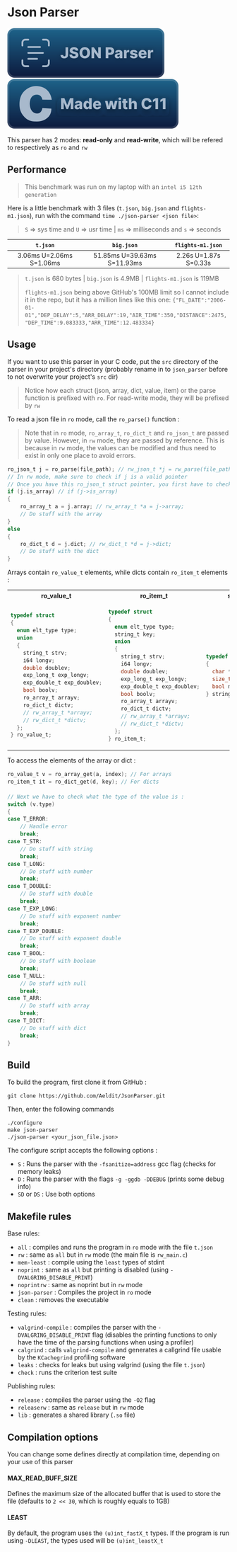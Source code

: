 # Json Parser

![logo](https://raw.githubusercontent.com/Aeldit/Aeldit/2c162a9bf611658c32247bd5bba500a30d1b6ad9/github_profile/json-parser.svg)
![c](https://raw.githubusercontent.com/Aeldit/Aeldit/7abcf209fcfe3cbc0f29ffdc22668087fc9cea67/images/made-with-c11.svg)

This parser has 2 modes: **read-only** and **read-write**, which will be refered to respectively as `ro` and `rw`

## Performance

> This benchmark was run on my laptop with an `intel i5 12th generation`

Here is a little benchmark with 3 files (`t.json`, `big.json` and `flights-m1.json`), run
with the command `time ./json-parser <json file>`:

> `S` => sys time and `U` => usr time
> | `ms` => milliseconds and `s` => seconds

| `t.json` | `big.json` | `flights-m1.json` |
|:------:|:--------:|:---------------:|
| 3.06ms U=2.06ms S=1.06ms | 51.85ms U=39.63ms S=11.93ms | 2.26s U=1.87s S=0.33s |

> `t.json` is 680 bytes | `big.json` is 4.9MB | `flights-m1.json` is 119MB
>
> `flights-m1.json` being above GitHub's 100MB limit so I cannot include it in the repo, but
> it has a million lines like this one: `{"FL_DATE":"2006-01-01","DEP_DELAY":5,"ARR_DELAY":19,"AIR_TIME":350,"DISTANCE":2475,"DEP_TIME":9.083333,"ARR_TIME":12.483334}`


## Usage

If you want to use this parser in your C code, put the `src` directory of the parser in your project's directory (probably rename in to `json_parser` before to not overwrite your project's `src` dir)

> Notice how each struct (json, array, dict, value, item) or the parse function is prefixed with `ro`. For read-write mode, they will be prefixed by `rw`

To read a json file in `ro` mode, call the `ro_parse()` function :

> Note that in `ro` mode, `ro_array_t`, `ro_dict_t` and `ro_json_t` are passed by value.
> However, in `rw` mode, they are passed by reference. This is because in `rw` mode, the values can be modified and thus need to exist in only one place to avoid errors.

```c
ro_json_t j = ro_parse(file_path); // rw_json_t *j = rw_parse(file_path);
// In rw mode, make sure to check if j is a valid pointer
// Once you have this ro_json_t struct pointer, you first have to check whether it is an array or a dict :
if (j.is_array) // if (j->is_array)
{
    ro_array_t a = j.array; // rw_array_t *a = j->array;
    // Do stuff with the array
}
else
{
    ro_dict_t d = j.dict; // rw_dict_t *d = j->dict;
    // Do stuff with the dict
}
```

Arrays contain `ro_value_t` elements, while dicts contain `ro_item_t` elements :

<center>
<table>
<tr>
<th>ro_value_t</th>
<th>ro_item_t</th>
<th>string_t</th>
</tr>
<tr>
<td>

```c
typedef struct
{
  enum elt_type type;
  union
  {
    string_t strv;
    i64 longv;
    double doublev;
    exp_long_t exp_longv;
    exp_double_t exp_doublev;
    bool boolv;
    ro_array_t arrayv;
    ro_dict_t dictv;
    // rw_array_t *arrayv;
    // rw_dict_t *dictv;
  };
} ro_value_t;
```

</td>
<td>

```c
typedef struct
{
  enum elt_type type;
  string_t key;
  union
  {
    string_t strv;
    i64 longv;
    double doublev;
    exp_long_t exp_longv;
    exp_double_t exp_doublev;
    bool boolv;
    ro_array_t arrayv;
    ro_dict_t dictv;
    // rw_array_t *arrayv;
    // rw_dict_t *dictv;
  };
} ro_item_t;
```

</td>
<td>

```c
typedef struct
{
  char *str;
  size_t len;
  bool needs_freeing;
} string_t;
```

</td>
</tr>
</table>
</center>

To access the elements of the array or dict :

```c
ro_value_t v = ro_array_get(a, index); // For arrays
ro_item_t it = ro_dict_get(d, key); // For dicts

// Next we have to check what the type of the value is :
switch (v.type)
{
case T_ERROR:
    // Handle error
    break;
case T_STR:
    // Do stuff with string
    break;
case T_LONG:
    // Do stuff with number
    break;
case T_DOUBLE:
    // Do stuff with double
    break;
case T_EXP_LONG:
    // Do stuff with exponent number
    break;
case T_EXP_DOUBLE:
    // Do stuff with exponent double
    break;
case T_BOOL:
    // Do stuff with boolean
    break;
case T_NULL:
    // Do stuff with null
    break;
case T_ARR:
    // Do stuff with array
    break;
case T_DICT:
    // Do stuff with dict
    break;
}
```


## Build

To build the program, first clone it from GitHub :

```shell
git clone https://github.com/Aeldit/JsonParser.git
```

Then, enter the following commands

```shell
./configure
make json-parser
./json-parser <your_json_file.json>
```

The configure script accepts the following options :
- `S` : Runs the parser with the `-fsanitize=address` gcc flag (checks for memory leaks)
- `D` : Runs the parser with the flags `-g -ggdb -DDEBUG` (prints some debug info)
- `SD` or `DS` : Use both options


## Makefile rules

Base rules:
- `all` : compiles and runs the program in `ro` mode with the file `t.json`
- `rw` : same as `all` but  in `rw` mode (the main file is `rw_main.c`)
- `mem-least` : compile using the `least` types of stdint
- `noprint` : same as `all` but printing is disabled (using `-DVALGRING_DISABLE_PRINT`)
- `noprintrw` : same as noprint but in `rw` mode
- `json-parser` : Compiles the project in `ro` mode
- `clean` : removes the executable

Testing rules:
- `valgrind-compile` : compiles the parser with the `-DVALGRING_DISABLE_PRINT` flag (disables the printing functions to only have the time of the parsing functions when using a profiler)
- `calgrind` : calls `valgrind-compile` and generates a callgrind file usable by the `KCachegrind` profiling software
- `leaks` : checks for leaks but using valgrind (using the file `t.json`)
- `check` : runs the criterion test suite

Publishing rules:
- `release` : compiles the parser using the `-O2` flag
- `releaserw` : same as `release` but in `rw` mode
- `lib` : generates a shared library (`.so` file)

## Compilation options

You can change some defines directly at compilation time, depending on your use of this parser

#### MAX_READ_BUFF_SIZE

Defines the maximum size of the allocated buffer that is used to store the file (defaults to `2 << 30`, which is roughly equals to 1GB)

#### LEAST

By default, the program uses the `(u)int_fastX_t` types. If the program is run using `-DLEAST`, the types used will be `(u)int_leastX_t`

